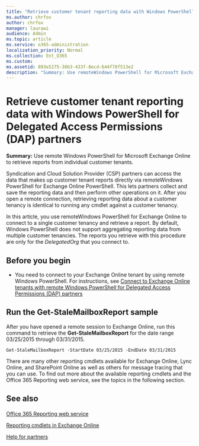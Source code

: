 ```yaml
---
title: "Retrieve customer tenant reporting data with Windows PowerShell for Delegated Access Permissions (DAP) partners"
ms.author: chrfox
author: chrfox
manager: laurawi
audience: Admin
ms.topic: article
ms.service: o365-administration
localization_priority: Normal
ms.collection: Ent_O365
ms.custom: 
ms.assetid: 893e5275-30b3-433f-8ecd-644f78f513e2
description: "Summary: Use remoteWindows PowerShell for Microsoft Exchange Online to retrieve reports from individual customer tenants."
---
```


# Retrieve customer tenant reporting data with Windows PowerShell for Delegated Access Permissions (DAP) partners

 **Summary:** Use remote Windows PowerShell for Microsoft Exchange Online to retrieve reports from individual customer tenants.
  
Syndication and Cloud Solution Provider (CSP) partners can access the data that makes up customer tenant reports directly via remoteWindows PowerShell for Exchange Online PowerShell. This lets partners collect and save the reporting data and then perform other operations on it. After you open a remote connection, retrieving reporting data about a customer tenancy is identical to running any cmdlet against a customer tenancy.
  
In this article, you use remoteWindows PowerShell for Exchange Online to connect to a single customer tenancy and retrieve a report. By default, Windows PowerShell does not support aggregating reporting data from multiple customer tenancies. The reports you retrieve with this procedure are only for the  _DelegatedOrg_ that you connect to.
  
 
## Before you begin

- You need to connect to your Exchange Online tenant by using remote Windows PowerShell. For instructions, see [Connect to Exchange Online tenants with remote Windows PowerShell for Delegated Access Permissions (DAP) partners](connect-to-exchange-online-tenants-with-remote-windows-powershell-for-delegated.md)
    
## Run the Get-StaleMailboxReport sample

After you have opened a remote session to Exchange Online, run this command to retrieve the **Get-StaleMailboxReport** for the date range 03/25/2015 through 03/31/2015.
  
```
Get-StaleMailboxReport -StartDate 03/25/2015 -EndDate 03/31/2015
```

There are many other reporting cmdlets available for Exchange Online, Lync Online, and SharePoint Online as well as others for message tracing that you can use. To find out more about the available reporting cmdlets and the Office 365 Reporting web service, see the topics in the following section.
  
## See also

#### 

[Office 365 Reporting web service](https://go.microsoft.com/fwlink/p/?LinkId=532777)
  
[Reporting cmdlets in Exchange Online](https://go.microsoft.com/fwlink/p/?LinkId=526430)
  
[Help for partners](https://go.microsoft.com/fwlink/p/?LinkID=533477)

